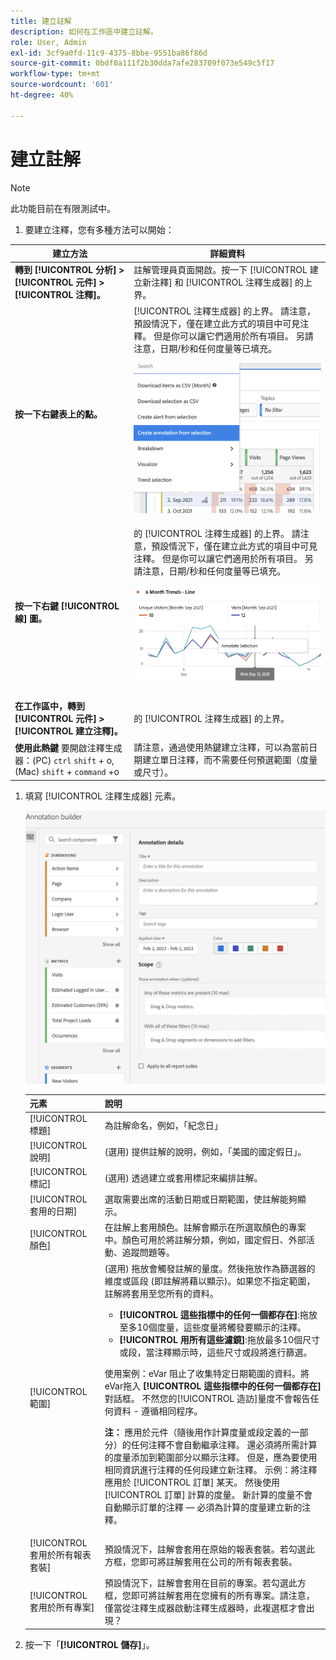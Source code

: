 ```yaml
---
title: 建立註解
description: 如何在工作區中建立註解。
role: User, Admin
exl-id: 3cf9a0fd-11c9-4375-8bbe-9551ba86f86d
source-git-commit: 0bdf0a111f2b30dda7afe283709f073e549c5f17
workflow-type: tm+mt
source-wordcount: '601'
ht-degree: 40%

---
```


# 建立註解

>[!NOTE]
>
>此功能目前在有限測試中。

1. 要建立注釋，您有多種方法可以開始：

| 建立方法 | 詳細資料 |
| --- | --- |
| **轉到 [!UICONTROL 分析] > [!UICONTROL 元件] > [!UICONTROL 注釋]。** | 註解管理員頁面開啟。按一下 [!UICONTROL 建立新注釋] 和 [!UICONTROL 注釋生成器] 的上界。 |
| **按一下右鍵表上的點。** | [!UICONTROL 注釋生成器] 的上界。 請注意，預設情況下，僅在建立此方式的項目中可見注釋。 但是你可以讓它們適用於所有項目。 另請注意，日期/秒和任何度量等已填充。<p>![](assets/annotate-table.png) |
| **按一下右鍵 [!UICONTROL 線] 圖。** | 的 [!UICONTROL 注釋生成器] 的上界。 請注意，預設情況下，僅在建立此方式的項目中可見注釋。 但是你可以讓它們適用於所有項目。 另請注意，日期/秒和任何度量等已填充。<p>![](assets/annotate-line.png) |
| **在工作區中，轉到 [!UICONTROL 元件] > [!UICONTROL 建立注釋]。** | 的 [!UICONTROL 注釋生成器] 的上界。 |
| **使用此熱鍵** 要開啟注釋生成器：(PC) `ctrl` `shift` + o,(Mac) `shift` + `command` +o | 請注意，通過使用熱鍵建立注釋，可以為當前日期建立單日注釋，而不需要任何預選範圍（度量或尺寸）。 |

1. 填寫 [!UICONTROL 注釋生成器] 元素。

   ![](assets/ann-builder.png)

   | 元素 | 說明 |
   | --- | --- |
   | [!UICONTROL 標題] | 為註解命名，例如，「紀念日」 |
   | [!UICONTROL 說明] | (選用) 提供註解的說明，例如，「美國的國定假日」。 |
   | [!UICONTROL 標記] | (選用) 透過建立或套用標記來編排註解。 |
   | [!UICONTROL 套用的日期] | 選取需要出席的活動日期或日期範圍，使註解能夠顯示。 |
   | [!UICONTROL 顏色] | 在註解上套用顏色。註解會顯示在所選取顏色的專案中。顏色可用於將註解分類，例如，國定假日、外部活動、追蹤問題等。 |
   | [!UICONTROL 範圍] | (選用) 拖放會觸發註解的量度。然後拖放作為篩選器的維度或區段 (即註解將藉以顯示)。如果您不指定範圍，註解將套用至您所有的資料。<ul><li>**[!UICONTROL 這些指標中的任何一個都存在]**:拖放至多10個度量，這些度量將觸發要顯示的注釋。</li><li>**[!UICONTROL 用所有這些濾鏡]**:拖放最多10個尺寸或段，當注釋顯示時，這些尺寸或段將進行篩選。</li></ul><p>使用案例：eVar 阻止了收集特定日期範圍的資料。將eVar拖入 **[!UICONTROL 這些指標中的任何一個都存在]** 對話框。 不然您的[!UICONTROL 造訪]量度不會報告任何資料 - 遵循相同程序。<p>**注：** 應用於元件（隨後用作計算度量或段定義的一部分）的任何注釋不會自動繼承注釋。 還必須將所需計算的度量添加到範圍部分以顯示注釋。 但是，應為要使用相同資訊進行注釋的任何段建立新注釋。 示例：將注釋應用於 [!UICONTROL 訂單] 某天。 然後使用 [!UICONTROL 訂單] 計算的度量。 新計算的度量不會自動顯示訂單的注釋 — 必須為計算的度量建立新的注釋。 |
   | [!UICONTROL 套用於所有報表套裝] | 預設情況下，註解會套用在原始的報表套裝。若勾選此方框，您即可將註解套用在公司的所有報表套裝。 |
   | [!UICONTROL 套用於所有專案] | 預設情況下，註解會套用在目前的專案。若勾選此方框，您即可將註解套用在您擁有的所有專案。請注意，僅當從注釋生成器啟動注釋生成器時，此複選框才會出現？ |

1. 按一下「**[!UICONTROL 儲存]**」。
